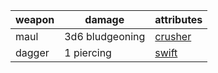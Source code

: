 | weapon | damage | attributes |
| --- | --- | --- |
| maul | 3d6 bludgeoning | [crusher](crusher) |
| dagger | 1 piercing | [swift](swift) |
